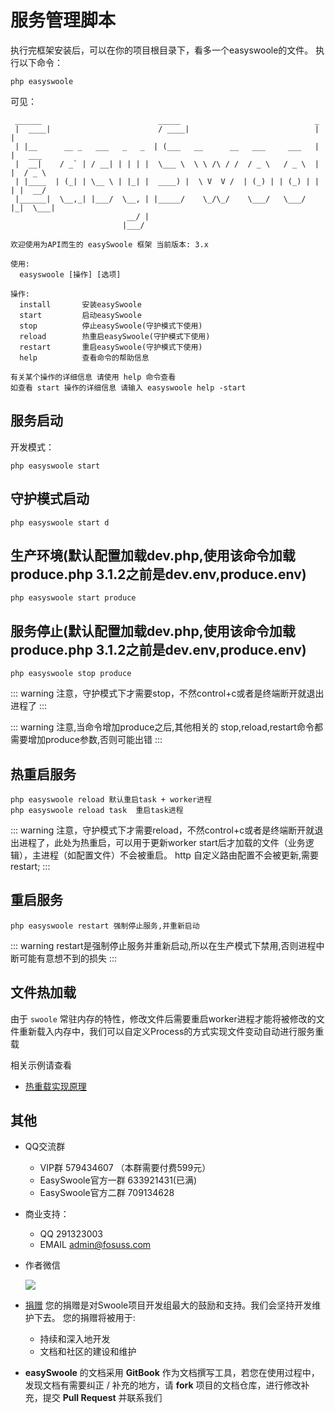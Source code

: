# 服务管理脚本
执行完框架安装后，可以在你的项目根目录下，看多一个easyswoole的文件。
执行以下命令：
```
php easyswoole
```
可见：
```
 ______                          _____                              _
 |  ____|                        / ____|                            | |
 | |__      __ _   ___   _   _  | (___   __      __   ___     ___   | |   ___
 |  __|    / _` | / __| | | | |  \___ \  \ \ /\ / /  / _ \   / _ \  | |  / _ \
 | |____  | (_| | \__ \ | |_| |  ____) |  \ V  V /  | (_) | | (_) | | | |  __/
 |______|  \__,_| |___/  \__, | |_____/    \_/\_/    \___/   \___/  |_|  \___|
                          __/ |
                         |___/

欢迎使用为API而生的 easySwoole 框架 当前版本: 3.x

使用:
  easyswoole [操作] [选项]

操作:
  install       安装easySwoole
  start         启动easySwoole
  stop          停止easySwoole(守护模式下使用)
  reload        热重启easySwoole(守护模式下使用)
  restart       重启easySwoole(守护模式下使用)
  help          查看命令的帮助信息

有关某个操作的详细信息 请使用 help 命令查看 
如查看 start 操作的详细信息 请输入 easyswoole help -start
```

## 服务启动
开发模式： 
```
php easyswoole start
```
## 守护模式启动
```
php easyswoole start d
```
## 生产环境(默认配置加载dev.php,使用该命令加载produce.php  3.1.2之前是dev.env,produce.env)
```
php easyswoole start produce
```
## 服务停止(默认配置加载dev.php,使用该命令加载produce.php  3.1.2之前是dev.env,produce.env)
```
php easyswoole stop produce
```

::: warning 
 注意，守护模式下才需要stop，不然control+c或者是终端断开就退出进程了
:::

::: warning
 注意,当命令增加produce之后,其他相关的 stop,reload,restart命令都需要增加produce参数,否则可能出错
:::

## 热重启服务
```
php easyswoole reload 默认重启task + worker进程
php easyswoole reload task  重启task进程
```

::: warning
 注意，守护模式下才需要reload，不然control+c或者是终端断开就退出进程了，此处为热重启，可以用于更新worker start后才加载的文件（业务逻辑），主进程（如配置文件）不会被重启。 http 自定义路由配置不会被更新,需要restart;
:::

## 重启服务
```
php easyswoole restart 强制停止服务,并重新启动
```

::: warning
restart是强制停止服务并重新启动,所以在生产模式下禁用,否则进程中断可能有意想不到的损失
:::


## 文件热加载

由于 `swoole` 常驻内存的特性，修改文件后需要重启worker进程才能将被修改的文件重新载入内存中，我们可以自定义Process的方式实现文件变动自动进行服务重载

相关示例请查看

- [热重载实现原理](../Other/hotReload.md)

## 其他

- QQ交流群
    - VIP群 579434607 （本群需要付费599元）
    - EasySwoole官方一群 633921431(已满)
    - EasySwoole官方二群 709134628
    
- 商业支持：
    - QQ 291323003
    - EMAIL admin@fosuss.com
        
- 作者微信

     ![](/resources/authWx.png)
    
- [捐赠](../Preface/donation.md)
    您的捐赠是对Swoole项目开发组最大的鼓励和支持。我们会坚持开发维护下去。 您的捐赠将被用于:
        
  - 持续和深入地开发
  - 文档和社区的建设和维护
  
- **easySwoole** 的文档采用 **GitBook** 作为文档撰写工具，若您在使用过程中，发现文档有需要纠正 / 补充的地方，请 **fork** 项目的文档仓库，进行修改补充，提交 **Pull Request** 并联系我们